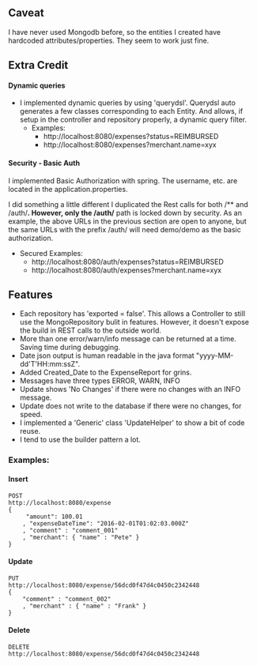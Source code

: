 
## Caveat
I have never used Mongodb before, so the entities I created have hardcoded 
attributes/properties.  They seem to work just fine.

## Extra Credit 

#### Dynamic queries
* I implemented dynamic queries by using 'querydsl'.  Querydsl auto generates a few classes
    corresponding to each Entity.  And allows, if setup in the controller and repository 
    properly, a dynamic query filter.
  * Examples:            
    * http://localhost:8080/expenses?status=REIMBURSED
    * http://localhost:8080/expenses?merchant.name=xyx

#### Security - Basic Auth
I implemented Basic Authorization with spring.  The username, etc. are located in the application.properties.
 
I did something a little different I duplicated the Rest calls for both /** and /auth/**.  However, 
only the /auth/** path is locked down by security.  As an example, the above URLs in the previous section
are open to anyone, but the same URLs with the prefix /auth/ will need demo/demo as the basic authorization.   
  * Secured Examples:            
    * http://localhost:8080/auth/expenses?status=REIMBURSED
    * http://localhost:8080/auth/expenses?merchant.name=xyx

## Features 

* Each repository has 'exported = false'.  This allows a Controller to still use the 
    MongoRepository bulit in features.  However, it doesn't expose the build in REST 
    calls to the outside world.
* More than one error/warn/info message can be returned at a time.  Saving time during debugging. 
* Date json output is human readable in the java format "yyyy-MM-dd'T'HH:mm:ssZ". 
* Added Created_Date to the ExpenseReport for grins.
* Messages have three types ERROR, WARN, INFO
* Update shows 'No Changes' if there were no changes with an INFO message.
* Update does not write to the database if there were no changes, for speed.
* I implemented a 'Generic' class 'UpdateHelper' to show a bit of code reuse.
* I tend to use the builder pattern a lot.

### Examples:

#### Insert

```
POST
http://localhost:8080/expense
{
     "amount": 100.01
    , "expenseDateTime": "2016-02-01T01:02:03.000Z"
    , "comment" : "comment_001"
    , "merchant": { "name" : "Pete" }
}
```

#### Update

```
PUT
http://localhost:8080/expense/56dcd0f47d4c0450c2342448
{
    "comment" : "comment_002"
    , "merchant" : { "name" : "Frank" }
}
```
#### Delete

```
DELETE
http://localhost:8080/expense/56dcd0f47d4c0450c2342448
```
